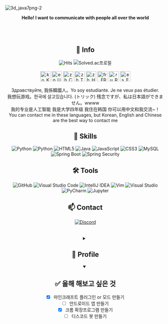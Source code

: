 ![3d_java7png-2](https://user-images.githubusercontent.com/66160055/171332001-a0ab5673-c29c-40f8-bed9-9d4cd642c7c7.png)


<div align=center><b>Hello! I want to communicate with people all over the world</b>
<br>
<br>
<br>
<br>
  
## 💬 Info
  
![Hits](https://hits.seeyoufarm.com/api/count/incr/badge.svg?url=https%3A%2F%2Fgithub.com%2FHiBixby&count_bg=%23FFDECB&title_bg=%23FFC0C0&icon=&icon_color=%23FFCBCB&title=hits&edge_flat=false)
![Solved.ac프로필](http://mazassumnida.wtf/api/mini/generate_badge?boj=okgoogle)<br><br>
<img src="https://user-images.githubusercontent.com/66160055/184511340-c55452c5-9707-42ea-942b-614e17e4bd65.png" width=32 title="ko_KR">
<img src="https://user-images.githubusercontent.com/66160055/184511434-4ac895b2-8f32-439d-bba8-d90e6190e4c1.png" width=32 title="en_US">
<img src="https://user-images.githubusercontent.com/66160055/184511410-4ad4a1c3-df7b-4538-82aa-d205faae073a.png" width=32 title="zh_CN">
<img src="https://user-images.githubusercontent.com/66160055/184511466-e7f2b327-c0d7-4baa-b010-148983486cf6.png" width=32 title="zh_TW">
<img src="https://user-images.githubusercontent.com/66160055/184511485-e532bc86-ea6a-47d6-a088-b3d93acb85d6.png" width=32 title="zh_HK">
<img src="https://user-images.githubusercontent.com/66160055/184511331-24cd2d99-29b9-4220-a219-92b3abc30599.png" width=32 title="fr_FR">
<img src="https://user-images.githubusercontent.com/66160055/184511450-9017dee4-3287-4d25-83f4-425dbc8cdc13.png" width=32 title="ru_RU">
<img src="https://user-images.githubusercontent.com/66160055/184511508-0a131d81-e0de-448c-9efb-8f54c99fd516.png" width=32 title="es_ES">

Здравствуйте, 我係韓國人。Yo soy estudiante. Je ne veux pas étudier. <br>
我想玩游戏。한국에 살고있습니다. (トリック) 残念ですが、私は日本語ができません。wwww<br>
我的专业是人工智能 我是大学四年级 我住在韩国 你可以用中文和我交流~！<br>
You can contact me in these languages, but Korean, English and Chinese are the best way to contact me

## 💪 Skills
![Python](https://img.shields.io/badge/C-A8B9CC.svg?&style=for-the-badge&logo=C&logoColor=white)
![Python](https://img.shields.io/badge/Python-3776AB.svg?&style=for-the-badge&logo=Python&logoColor=white)
![HTML5](https://img.shields.io/badge/HTML5-E34F26.svg?&style=for-the-badge&logo=HTML5&logoColor=white)
![Java](https://img.shields.io/badge/Java-007396.svg?&style=for-the-badge&logo=Java&logoColor=white)
![JavaScript](https://img.shields.io/badge/JavaScript-F7DF1E.svg?&style=for-the-badge&logo=JavaScript&logoColor=white)
![CSS3](https://img.shields.io/badge/CSS3-1572B6.svg?&style=for-the-badge&logo=CSS3&logoColor=white)
![MySQL](https://img.shields.io/badge/MySQL-4479A1.svg?&style=for-the-badge&logo=MySQL&logoColor=white)
![Spring Boot](https://img.shields.io/badge/Spring%20Boot-6DB33F.svg?&style=for-the-badge&logo=Spring%20Boot&logoColor=white)
![Spring Security](https://img.shields.io/badge/Spring%20Security-6DB33F.svg?&style=for-the-badge&logo=Spring%20Security&logoColor=white)

## 🛠️ Tools
![GitHub](https://img.shields.io/badge/GitHub-181717.svg?&style=for-the-badge&logo=GitHub&logoColor=white)
![Visual Studio Code](https://img.shields.io/badge/Visual%20Studio%20Code-007ACC.svg?&style=for-the-badge&logo=Visual%20Studio%20Code&logoColor=white)
![IntelliJ IDEA](https://img.shields.io/badge/IntelliJ%20IDEA-6B57FF.svg?&style=for-the-badge&logo=IntelliJ%20IDEA&logoColor=black)
![Vim](https://img.shields.io/badge/Vim-019733.svg?&style=for-the-badge&logo=Vim&logoColor=white)
![Visual Studio](https://img.shields.io/badge/Visual%20Studio-5C2D91.svg?&style=for-the-badge&logo=Visual%20Studio&logoColor=white)
![PyCharm](https://img.shields.io/badge/PyCharm-3DEA62.svg?&style=for-the-badge&logo=PyCharm&logoColor=black)
![Jupyter](https://img.shields.io/badge/Jupyter-F37626.svg?&style=for-the-badge&logo=Jupyter&logoColor=white)

## 📫 Contact
<a href="https://discord.gg/a9rWwKzNYV">
  <img alt="Discord" src ="https://img.shields.io/badge/Discord-5865F2.svg?&style=for-the-badge&logo=Python&logoColor=white"/>
  </a>
<br>
<br>
<br>
  
<details>
  <summary><h2>👤 Profile</h2></summary>
  <div markdown="1">
    
  ![Solved.ac프로필](http://mazassumnida.wtf/api/v2/generate_badge?boj=okgoogle)
  <br>
  [![Top Langs](https://github-readme-stats.vercel.app/api/top-langs/?username=HiBixby&layout=compact)](https://github.com/HiBixby)
  <br>
  ![Anurag's GitHub stats](https://github-readme-stats.vercel.app/api?username=HiBixby&show_icons=true&theme=default)
  </div>
</details>
  
<details open>
  <summary><h2>✅ 올해 해보고 싶은 것</h2></summary>
  <div markdown="1">

  - [x] 마인크래프트 플러그인 or 모드 만들기
  - [ ] 안드로이드 앱 만들기
  - [x] 크롬 확장프로그램 만들기
  - [ ] 디스코드 봇 만들기
  </div>
</details>
  
<!--
**HiBixby/HiBixby** is a ✨ _special_ ✨ repository because its `README.md` (this file) appears on your GitHub profile.
Here are some ideas to get you started:

- 🔭 I’m currently working on ...
- 🌱 I’m currently learning ...
- 👯 I’m looking to collaborate on ...
- 🤔 I’m looking for help with ...
- 💬 Ask me about ...
- 📫 How to reach me: ...
- 😄 Pronouns: ...
- ⚡ Fun fact: ...
-->
</div>
  
